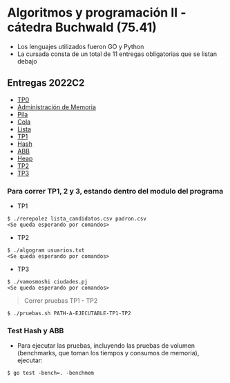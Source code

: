 # Algoritmos y programación II - cátedra Buchwald (75.41)

- Los lenguajes utilizados fueron GO y Python
- La cursada consta de un total de 11 entregas obligatorias que se listan debajo

## Entregas 2022C2
- [TP0](https://github.com/Igris-1/Algoritmos-y-programacion-II/tree/main/TP0)
- [Administración de Memoria]()
- [Pila](https://github.com/Igris-1/Algoritmos-y-programacion-II/tree/main/pila)
- [Cola](https://github.com/Igris-1/Algoritmos-y-programacion-II/tree/main/cola)
- [Lista](lista)
- [TP1](https://github.com/Igris-1/Algoritmos-y-programacion-II/tree/main/TP1)
- [Hash](https://github.com/Igris-1/Algoritmos-y-programacion-II/tree/main/hash)
- [ABB](https://github.com/Igris-1/Algoritmos-y-programacion-II/tree/main/abb)
- [Heap](https://github.com/Igris-1/Algoritmos-y-programacion-II/tree/main/heap)
- [TP2](https://github.com/Igris-1/Algoritmos-y-programacion-II/tree/main/TP2)
- [TP3](https://github.com/Igris-1/Algoritmos-y-programacion-II/tree/main/TP3)

### Para correr TP1, 2 y 3, estando dentro del modulo del programa

- TP1
```
$ ./rerepolez lista_candidatos.csv padron.csv
<Se queda esperando por comandos>
```

- TP2
```
$ ./algogram usuarios.txt
<Se queda esperando por comandos>
```
- TP3
```
$ ./vamosmoshi ciudades.pj
<Se queda esperando por comandos>
```

> Correr pruebas TP1 - TP2
```
$ ./pruebas.sh PATH-A-EJECUTABLE-TP1-TP2
```

### Test Hash y ABB
- Para ejecutar las pruebas, incluyendo las pruebas de volumen (benchmarks, que toman los tiempos y consumos de memoria), ejecutar:
```
$ go test -bench=. -benchmem
```
